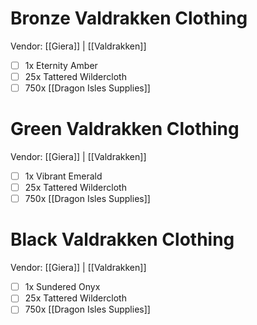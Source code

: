 # Bronze Valdrakken Clothing
Vendor: [[Giera]] | [[Valdrakken]]
- [ ] 1x Eternity Amber
- [ ] 25x Tattered Wildercloth
- [ ] 750x [[Dragon Isles Supplies]]

# Green Valdrakken Clothing
Vendor: [[Giera]] | [[Valdrakken]]
- [ ] 1x Vibrant Emerald
- [ ] 25x Tattered Wildercloth
- [ ] 750x [[Dragon Isles Supplies]]

# Black Valdrakken Clothing
Vendor: [[Giera]] | [[Valdrakken]]
- [ ] 1x Sundered Onyx
- [ ] 25x Tattered Wildercloth
- [ ] 750x [[Dragon Isles Supplies]]
